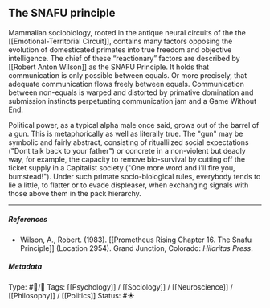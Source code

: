 ## The SNAFU principle  # 

Mammalian sociobiology, rooted in the antique neural circuits of the the [[Emotional-Territorial Circuit]], contains many factors opposing the evolution of domesticated primates into true freedom and objective intelligence. The chief of these “reactionary” factors are described by [[Robert Anton Wilson]] as the SNAFU Principle. It holds that communication is only possible between equals. Or more precisely, that adequate communication flows freely between equals. Communication between non-equals is warped and distorted by primative domination and submission instincts perpetuating communication jam and a Game Without End.

Political power, as a typical alpha male once said, grows out of the barrel of a gun. This is metaphorically as well as literally true. The "gun" may be symbolic and fairly abstract, consisting of rituallilzed social expectations ("Dont talk back to your father") or concrete in a non-violent but deadly way, for example, the capacity to remove bio-survival by cutting off the ticket supply in a Capitalist society ("One more word and i'll fire you, bumstead!"). Under such primate socio-biological rules, everybody tends to lie a little, to flatter or to evade displeaser, when exchanging signals with those above them in the pack hierarchy. 

___

##### References

- Wilson, A., Robert. (1983). [[Prometheus Rising Chapter 16. The Snafu Principle]] (Location 2954). Grand Junction, Colorado: _Hilaritas Press_.

##### Metadata

Type: #🔵/🔵 
Tags: [[Psychology]] / [[Sociology]] / [[Neuroscience]] / [[Philosophy]] / [[Politics]]
Status: #☀️ 